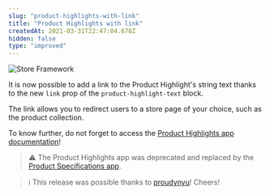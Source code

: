 ```yaml
---
slug: "product-highlights-with-link"
title: "Product Highlights with link"
createdAt: 2021-03-31T22:47:04.678Z
hidden: false
type: "improved"
---
```


![Store Framework](https://cdn.jsdelivr.net/gh/vtexdocs/dev-portal-content@main/images/product-highlights-with-link-0.png)

It is now possible to add a link to the Product Highlight's string text thanks to the new `link` prop of the `product-highlight-text` block.

The link allows you to redirect users to a store page of your choice, such as the product collection.

To know further, do not forget to access the [Product Highlights app documentation](https://developers.vtex.com/vtex-developer-docs/docs/vtex-store-components-producthighlights)!

> ⚠️ The Product Highlights app was deprecated and replaced by the [Product Specifications app](https://developers.vtex.com/vtex-developer-docs/docs/vtex-product-specifications).

> ℹ️ This release was possible thanks to [proudynyu](https://github.com/proudynyu)! Cheers!
